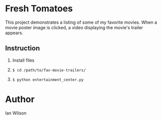 # Fresh Tomatoes

This project demonstrates a listing of some of my favorite movies. When a movie poster image is clicked, a video displaying the movie's trailer appears.

## Instruction

1. Install files

2. `$ cd /path/to/fav-movie-trailers/`

3. `$ python entertainment_center.py`

# Author
Ian Wilson

